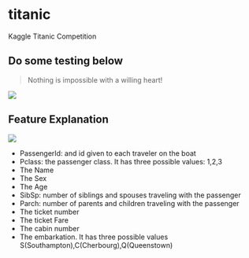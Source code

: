 # titanic
Kaggle Titanic Competition

## Do some testing below

> Nothing is impossible with a willing heart!

![](http://image2.5253.com/images/article_cover/201408/21/1016/37/201408211016373004.jpeg)

## Feature Explanation

![](http://trevorstephens.com/images/2014-01-10-getting-started-with-r.png)

- PassengerId: and id given to each traveler on the boat
- Pclass: the passenger class. It has three possible values: 1,2,3
- The Name
- The Sex
- The Age
- SibSp: number of siblings and spouses traveling with the passenger
- Parch: number of parents and children traveling with the passenger
- The ticket number
- The ticket Fare
- The cabin number
- The embarkation. It has three possible values S(Southampton),C(Cherbourg),Q(Queenstown)


